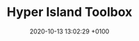 ---
date: 2020-10-13 13:02:29 +0100
tool: []
organisation: []
title: Hyper Island Toolbox
description: 'A resource kit you can use to apply creative collaboration and unleash potential in your team or organization.'
link: https://toolbox.hyperisland.com
resource-type:
- _resource-types/toolkits.md
category:
- Design thinking
- Collaboration
---